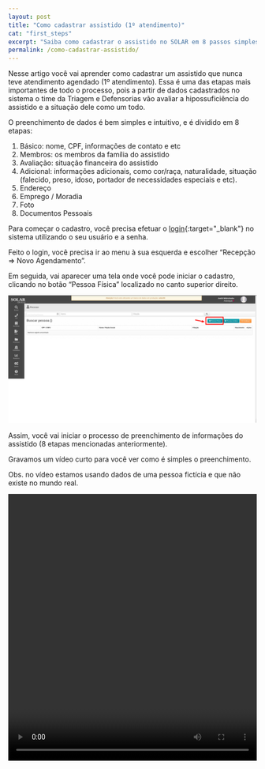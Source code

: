 ```yaml
---
layout: post
title: "Como cadastrar assistido (1º atendimento)"
cat: "first_steps"
excerpt: "Saiba como cadastrar o assistido no SOLAR em 8 passos simples."
permalink: /como-cadastrar-assistido/
---
```


Nesse artigo você vai aprender como cadastrar um assistido que nunca teve atendimento agendado (1º atendimento).
Essa é uma das etapas mais importantes de todo o processo, pois a partir de dados cadastrados  no sistema o time da Triagem e Defensorias vão avaliar a hipossuficiência do assistido e a situação dele como um todo.

O preenchimento de dados é bem simples e intuitivo, e é dividido em 8 etapas:

1. Básico: nome, CPF, informações de contato e etc
2. Membros: os membros da família do assistido
3. Avaliação: situação financeira do assistido
4. Adicional: informações adicionais, como cor/raça, naturalidade, situação (falecido, preso, idoso, portador de necessidades especiais e etc). 
5. Endereço
6. Emprego / Moradia
7. Foto
8. Documentos Pessoais

Para começar o cadastro, você precisa efetuar o [login](http://solar.defensoria.sc.def.br/login/){:target="_blank"} no sistema utilizando o seu usuário e a senha.

Feito o login, você precisa ir ao menu à sua esquerda e escolher “Recepção => Novo Agendamento”.

Em seguida, vai aparecer uma tela onde você pode iniciar o cadastro, clicando no botão “Pessoa Física” localizado no canto superior direito.

![tela de login no sistema SOLAR](/assets/img/tela_recepcao_cadastro_assistido_solar.png)

Assim, você vai iniciar o processo de preenchimento de informações do assistido (8 etapas mencionadas anteriormente).

Gravamos um vídeo curto para você ver como é simples o preenchimento. 

Obs. no vídeo estamos usando dados de uma pessoa fictícia e que não existe no mundo real.

<video width="100%" height="540" controls>
  <source src="/assets/videos/cadastro_assistido.mp4" type="video/mp4">
  Your browser does not support the video tag.
</video>

